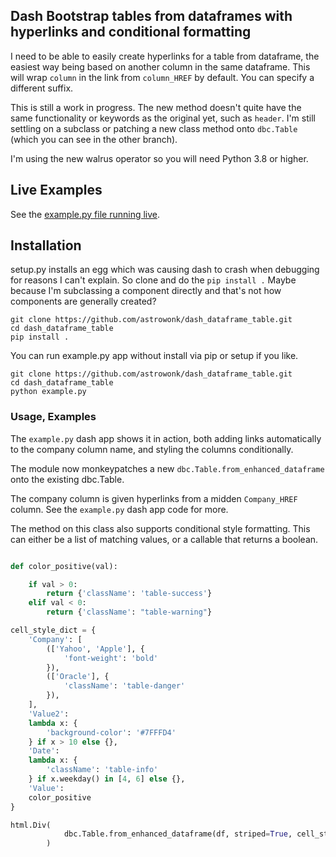 
## Dash Bootstrap tables from dataframes with hyperlinks and conditional formatting

I need to be able to easily create hyperlinks for a table from dataframe, the easiest way being based on another column in the same dataframe. This will wrap `column` in the link from `column_HREF` by default. You can specify a different suffix.

This is still a work in progress. The new method doesn't quite have the same functionality or keywords as the original yet, such as `header`. I'm still settling on a subclass or patching a new class method onto `dbc.Table` (which you can see in the other branch).

I'm using the new walrus operator so you will need Python 3.8 or higher.

## Live Examples

See the [example.py file running live](https://marcoshuerta.com/dash/table_example/).

## Installation

setup.py installs an egg which was causing dash to crash when debugging for reasons I can't explain. So clone and do the `pip install .` Maybe because I'm subclassing a component directly and that's not how components are generally created?

```
git clone https://github.com/astrowonk/dash_dataframe_table.git
cd dash_dataframe_table
pip install .
```

You can run example.py app without install via pip or setup if you like.

```
git clone https://github.com/astrowonk/dash_dataframe_table.git
cd dash_dataframe_table
python example.py
```


### Usage, Examples

The `example.py` dash app shows it in action, both adding links automatically to the company column name, and styling the columns conditionally.

The module now monkeypatches a new `dbc.Table.from_enhanced_dataframe` onto the existing dbc.Table.

The company column is given hyperlinks from a midden `Company_HREF` column. See the `example.py` dash app code for more.

The method on this class also supports conditional style formatting. This can either be a list of matching values, or a callable that returns a boolean. 

```python

def color_positive(val):

    if val > 0:
        return {'className': 'table-success'}
    elif val < 0:
        return {'className': "table-warning"}

cell_style_dict = {
    'Company': [
        (['Yahoo', 'Apple'], {
            'font-weight': 'bold'
        }),
        (['Oracle'], {
            'className': 'table-danger'
        }),
    ],
    'Value2':
    lambda x: {
        'background-color': '#7FFFD4'
    } if x > 10 else {},
    'Date':
    lambda x: {
        'className': 'table-info'
    } if x.weekday() in [4, 6] else {},
    'Value':
    color_positive
}

html.Div(
            dbc.Table.from_enhanced_dataframe(df, striped=True, cell_style_dict=my_style_dict)
        )
```

